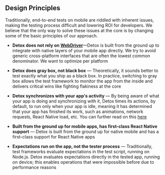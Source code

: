 ## Design Principles

Traditionally, end-to-end tests on mobile are riddled with inherent issues, making the testing process difficult and lowering ROI for developers. We believe that the only way to solve these issues at the core is by changing some of the basic principles of our approach.

- **Detox does not rely on [WebDriver](https://www.selenium.dev/documentation/webdriver)**—Detox is built from the ground up to integrate with native layers of your mobile app directly. We try to avoid generic cross-platform interfaces that are often the lowest common denominator. We want to optimize per platform

- **Detox does gray box, not black box** — Theoretically, it sounds better to test exactly what you ship as a black box. In practice, switching to gray box allows the test framework to monitor the app from the inside and delivers critical wins like fighting flakiness at the core

- **Detox synchronizes with your app's activity** — By being aware of what your app is doing and synchronizing with it, Detox times its actions, by default, to run only when your app is idle, meaning it has determined that your app has finished its work, such as animations, network requests, React Native load, etc. You can further read on this [here](https://github.com/wix/Detox/blob/master/docs/Troubleshooting.Synchronization.md)

- **Built from the ground up for mobile apps, has first-class React Native support** — Detox is built from the ground up for native mobile and has a first-class support for React Native apps

- **Expectations run on the app, not the tester process** — Traditionally, test frameworks evaluate expectations in the test script, running on Node.js. Detox evaluates expectations directly in the tested app, running on device; this enables operations that were impossible before due to performance reasons
